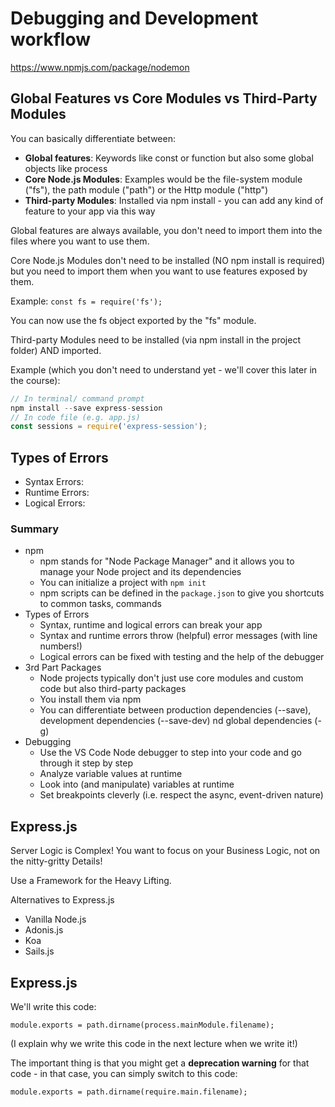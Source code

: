 # Debugging and Development workflow

https://www.npmjs.com/package/nodemon

## Global Features vs Core Modules vs Third-Party Modules
You can basically differentiate between:

- **Global features**: Keywords like const or function but also some global objects like process
- **Core Node.js Modules**: Examples would be the file-system module ("fs"), the path module ("path") or the Http module ("http")
- **Third-party Modules**: Installed via npm install - you can add any kind of feature to your app via this way

Global features are always available, you don't need to import them into the files where you want to use them.

Core Node.js Modules don't need to be installed (NO npm install is required) but you need to import them when you want to use features exposed by them.

Example:
`const fs = require('fs');`

You can now use the fs object exported by the "fs" module.

Third-party Modules need to be installed (via npm install in the project folder) AND imported.

Example (which you don't need to understand yet - we'll cover this later in the course):

```js
// In terminal/ command prompt
npm install --save express-session
// In code file (e.g. app.js)
const sessions = require('express-session');
```

## Types of Errors

- Syntax Errors: 
- Runtime Errors: 
- Logical Errors: 

### Summary
- npm
  - npm stands for "Node Package Manager" and it allows you to manage your Node project and its dependencies
  - You can initialize a project with `npm init`
  - npm scripts can be defined in the `package.json` to give you shortcuts to common tasks, commands
- Types of Errors
  - Syntax, runtime and logical errors can break your app
  - Syntax and runtime errors throw (helpful) error messages (with line numbers!)
  - Logical errors can be fixed with testing and the help of the debugger
- 3rd Part Packages
  - Node projects typically  don't just use core modules and custom code but also third-party packages
  - You install them via npm
  - You can differentiate between production dependencies (--save), development dependencies (--save-dev) nd global dependencies (-g)
- Debugging
  - Use the VS Code Node debugger to step into your code and go through it step by step
  - Analyze variable values at runtime
  - Look into (and manipulate) variables at runtime
  - Set breakpoints cleverly (i.e. respect the async, event-driven nature)

## Express.js
Server Logic is Complex! You want to focus on your Business Logic, not on the nitty-gritty Details!

Use a Framework for the Heavy Lifting.

Alternatives to Express.js
- Vanilla Node.js
- Adonis.js
- Koa
- Sails.js

## Express.js

We'll write this code:

`module.exports = path.dirname(process.mainModule.filename);`

(I explain why we write this code in the next lecture when we write it!)

The important thing is that you might get a **deprecation warning** for that code - in that case, you can simply switch to this code:

`module.exports = path.dirname(require.main.filename);`
